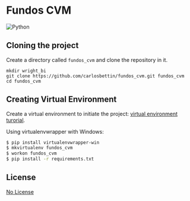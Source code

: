 
# Fundos CVM
![Python](https://img.shields.io/badge/Python-3.7-blue.svg?logo=python&longCache=true&logoColor=white&colorB=5e81ac&style=flat-square&colorA=4c566a)

## Cloning the project
Create a directory called `fundos_cvm` and clone the repository in it.

```
mkdir wright_bi
git clone https://github.com/carlosbettin/fundos_cvm.git fundos_cvm
cd fundos_cvm
```

## Creating Virtual Environment
Create a virtual environment to initiate the project:  [virtual environment turorial](https://realpython.com/python-virtual-environments-a-primer/).

Using virtualenvwrapper with Windows:

```bash
$ pip install virtualenvwrapper-win
$ mkvirtualenv fundos_cvm
$ workon fundos_cvm  
$ pip install -r requirements.txt
```


## License
[No License](https://choosealicense.com/no-permission/)
